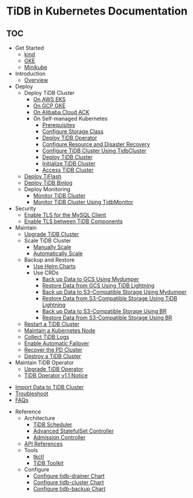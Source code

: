 # TiDB in Kubernetes Documentation

<!-- markdownlint-disable MD007 -->
<!-- markdownlint-disable MD032 -->

## TOC

+ Get Started
  - [kind](deploy-tidb-from-kubernetes-kind.md)
  - [GKE](deploy-tidb-from-kubernetes-gke.md)
  - [Minikube](deploy-tidb-from-kubernetes-minikube.md)
+ Introduction
  - [Overview](tidb-operator-overview.md)
+ Deploy
  - Deploy TiDB Cluster
    - [On AWS EKS](deploy-on-aws-eks.md)
    - [On GCP GKE](deploy-on-gcp-gke.md)
    - [On Alibaba Cloud ACK](deploy-on-alibaba-cloud.md)
    + On Self-managed Kubernetes
      - [Prerequisites](prerequisites.md)
      - [Configure Storage Class](configure-storage-class.md)
      - [Deploy TiDB Operator](deploy-tidb-operator.md)
      - [Configure Resource and Disaster Recovery](configure-a-tidb-cluster.md)
      - [Configure TiDB Cluster Using TidbCluster](configure-cluster-using-tidbcluster.md)
      - [Deploy TiDB Cluster](deploy-on-general-kubernetes.md)
      - [Initialize TiDB Cluster](initialize-a-cluster.md)
      - [Access TiDB Cluster](access-tidb.md)
  - [Deploy TiFlash](deploy-tiflash.md)
  - [Deploy TiDB Binlog](deploy-tidb-binlog.md)
  + Deploy Monitoring
    - [Monitor TiDB Cluster](monitor-a-tidb-cluster.md)
    - [Monitor TiDB Cluster Using TidbMonitor](monitor-using-tidbmonitor.md)
+ Security
  - [Enable TLS for the MySQL Client](enable-tls-for-mysql-client.md)
  - [Enable TLS between TiDB Components](enable-tls-between-components.md)
+ Maintain
  - [Upgrade TiDB Cluster](upgrade-a-tidb-cluster.md)
  + Scale TiDB Cluster
    - [Manually Scale](scale-a-tidb-cluster.md)
    - [Automatically Scale](enable-tidb-cluster-auto-scaling.md)
  + Backup and Restore
    - [Use Helm Charts](backup-and-restore-using-helm-charts.md)
    + Use CRDs
      - [Back up Data to GCS Using Mydumper](backup-to-gcs.md)
      - [Restore Data from GCS Using TiDB Lightning](restore-from-gcs.md)
      - [Back up Data to S3-Compatible Storage Using Mydumper](backup-to-s3.md)
      - [Restore Data from S3-Compatible Storage Using TiDB Lightning](restore-from-s3.md)
      - [Back up Data to S3-Compatible Storage Using BR](backup-to-aws-s3-using-br.md)
      - [Restore Data from S3-Compatible Storage Using BR](restore-from-aws-s3-using-br.md)
  - [Restart a TiDB Cluster](restart-a-tidb-cluster.md)
  - [Maintain a Kubernetes Node](maintain-a-kubernetes-node.md)
  - [Collect TiDB Logs](collect-tidb-logs.md)
  - [Enable Automatic Failover](use-auto-failover.md)
  - [Recover the PD Cluster](pd-recover.md)
  - [Destroy a TiDB Cluster](destroy-a-tidb-cluster.md)
+ Maintain TiDB Operator
  - [Upgrade TiDB Operator](upgrade-tidb-operator.md)
  - [TiDB Operator v1.1 Notice](notes-tidb-operator-v1.1.md)
- [Import Data to TiDB Cluster](restore-data-using-tidb-lightning.md)
- [Troubleshoot](troubleshoot.md)
- [FAQs](faq.md)
+ Reference
  + Architecture
    - [TiDB Scheduler](tidb-scheduler.md)
    - [Advanced StatefulSet Controller](advanced-statefulset.md)
    - [Admission Controller](enable-admission-webhook.md)
  - [API References](api-references.md)
  + Tools
    - [tkctl](use-tkctl.md)
    - [TiDB Toolkit](tidb-toolkit.md)
  + Configure
    - [Configure tidb-drainer Chart](configure-tidb-binlog-drainer.md)
    - [Configure tidb-cluster Chart](tidb-cluster-chart-config.md)
    - [Configure tidb-backup Chart](configure-backup.md)
